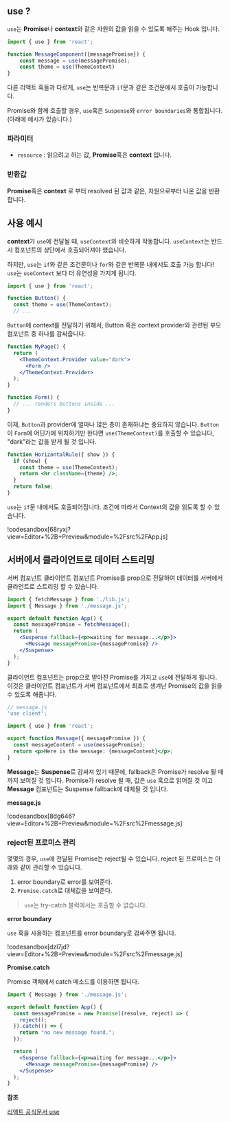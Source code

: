 
## use ?

`use`는 **Promise**나 **context**와 같은 자원의 값을 읽을 수 있도록 해주는 Hook 입니다.

```jsx
import { use } from 'react';

function MessageComponent({messagePromise}) {
	const message = use(messagePromise);
  	const theme = use(ThemeContext)
}
```

다른 리액트 훅들과 다르게, `use`는 반복문과 `if`문과 같은 조건문에서 호출이 가능합니다.

Promise와 함께 호출할 경우, `use`훅은 `Suspense`와 `error boundaries`와 통합됩니다. (아래에 예시가 있습니다.)

### 파라미터

- `resource` : 읽으려고 하는 값, **Promise**혹은 **context** 입니다.

### 반환값

**Promise**혹은 **context** 로 부터 resolved 된 값과 같은, 자원으로부터 나온 값을 반환합니다.

## 사용 예시

**context**가 `use`에 전달될 때, `useContext`와 비슷하게 작동합니다. `useContext`는 반드시 컴포넌트의 상단에서 호출되어져야 했습니다.

하지만, `use`는 `if`와 같은 조건문이나 `for`와 같은 반복문 내에서도 호출 가능 합니다! `use`는 `useContext` 보다 더 유연성을 가지게 됩니다.

```jsx
import { use } from 'react';

function Button() {
  const theme = use(ThemeContext);
  // ...
```

`Button`에 context를 전달하기 위해서, Button 혹은 context provider와 관련된 부모 컴포넌트 중 하나를 감싸줍니다.

```jsx
function MyPage() {
  return (
    <ThemeContext.Provider value="dark">
      <Form />
    </ThemeContext.Provider>
  );
}

function Form() {
  // ... renders buttons inside ...
}
```

이제, `Button`과 provider에 얼마나 많은 층이 존재하냐는 중요하지 않습니다. `Button`이 `Form`에 어딘가에 위치하기만 한다면 `use(ThemeContext)`를 호출할 수 있습니다, "dark"라는 값을 받게 될 것 입니다.

```jsx
function HorizontalRule({ show }) {
  if (show) {
    const theme = use(ThemeContext);
    return <hr className={theme} />;
  }
  return false;
}
```
`use`는 `if`문 내에서도 호출되어집니다. 조건에 따라서 Context의 값을 읽도록 할 수 있습니다.

!codesandbox[68ryxj?view=Editor+%2B+Preview&module=%2Fsrc%2FApp.js]

## 서버에서 클라이언트로 데이터 스트리밍

서버 컴포넌트 클라이언트 컴포넌트  Promise를 prop으로 전달하여 데이터를 서버에서 클라언트로 스트리밍 할 수 있습니다.

```jsx
import { fetchMessage } from './lib.js';
import { Message } from './message.js';

export default function App() {
  const messagePromise = fetchMessage();
  return (
    <Suspense fallback={<p>waiting for message...</p>}>
      <Message messagePromise={messagePromise} />
    </Suspense>
  );
}
```

클라이언트 컴포넌트는 prop으로 받아진 Promise를 가지고 `use`에 전달하게 됩니다. 이것은 클라이언트 컴포넌트가 서버 컴포넌트에서 최초로 생겨난 Promise의 값을 읽을 수 있도록 해줍니다.

```jsx
// message.js
'use client';

import { use } from 'react';

export function Message({ messagePromise }) {
  const messageContent = use(messagePromise);
  return <p>Here is the message: {messageContent}</p>;
}
```

**Message**는 **Suspense**로 감싸져 있기 때문에, fallback은 Promise가 resolve 될 때까지 보여질 것 입니다. Promise가 resolve 될 때, 값은 `use` 훅으로 읽어질 것 이고 **Message** 컴포넌트는 Suspense fallback에 대체될 것 입니다.

**message.js**

!codesandbox[8dg646?view=Editor+%2B+Preview&module=%2Fsrc%2Fmessage.js]

### reject된 프로미스 관리

몇몇의 경우, `use`에 전달된 Promise는 reject될 수 있습니다. reject 된 프로미스는 아래와 같이 관리할 수 있습니다.

1. error boundary로 error를 보여준다.
2. `Promise.catch`로 대체값을 보여준다.

> `use`는 try-catch 블럭에서는 호출할 수 없습니다.

**error boundary**

`use` 훅을 사용하는 컴포넌트를 error boundary로 감싸주면 됩니다.

!codesandbox[dzl7jd?view=Editor+%2B+Preview&module=%2Fsrc%2Fmessage.js]

**Promise.catch**

Promise 객체에서 catch 메소드를 이용하면 됩니다.

```jsx
import { Message } from './message.js';

export default function App() {
  const messagePromise = new Promise((resolve, reject) => {
    reject();
  }).catch(() => {
    return "no new message found.";
  });

  return (
    <Suspense fallback={<p>waiting for message...</p>}>
      <Message messagePromise={messagePromise} />
    </Suspense>
  );
}
```

**참조**

[리액트 공식문서 use](https://react.dev/reference/react/use)